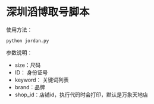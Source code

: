 # 深圳滔博取号脚本

使用方法：
```
python jordan.py
```

参数说明：
+ size：尺码
+ ID： 身份证号
+ keyword： 关键词列表
+ brand：品牌
+ shop_id：店铺id，执行代码时会打印，默认是万象天地店

